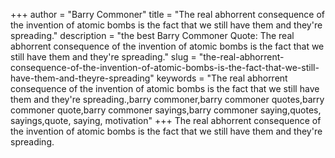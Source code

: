 +++
author = "Barry Commoner"
title = "The real abhorrent consequence of the invention of atomic bombs is the fact that we still have them and they're spreading."
description = "the best Barry Commoner Quote: The real abhorrent consequence of the invention of atomic bombs is the fact that we still have them and they're spreading."
slug = "the-real-abhorrent-consequence-of-the-invention-of-atomic-bombs-is-the-fact-that-we-still-have-them-and-theyre-spreading"
keywords = "The real abhorrent consequence of the invention of atomic bombs is the fact that we still have them and they're spreading.,barry commoner,barry commoner quotes,barry commoner quote,barry commoner sayings,barry commoner saying,quotes, sayings,quote, saying, motivation"
+++
The real abhorrent consequence of the invention of atomic bombs is the fact that we still have them and they're spreading.
